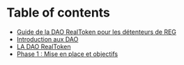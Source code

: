 # Table of contents

* [Guide de la DAO RealToken pour les détenteurs de REG](README.md)
* [Introduction aux DAO](introduction-aux-dao.md)
* [LA DAO RealToken](page-3.md)
* [Phase 1 : Mise en place et objectifs](phase-1-mise-en-place-et-objectifs.md)
